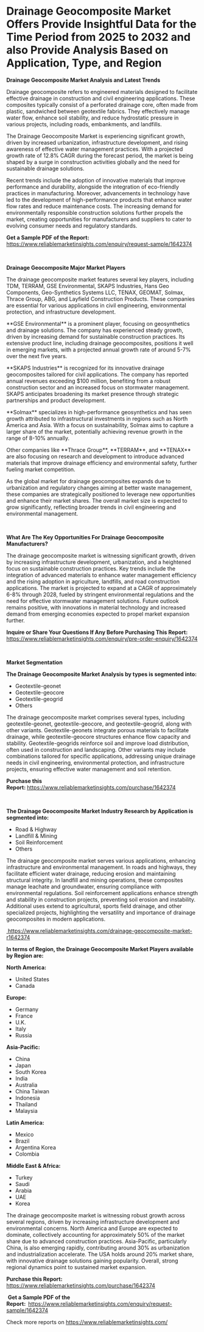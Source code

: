 <p><h1>Drainage Geocomposite Market Offers Provide Insightful Data for the Time Period from 2025 to 2032 and also Provide Analysis Based on Application, Type, and Region</h1></p><p><strong>Drainage Geocomposite Market Analysis and Latest Trends</strong></p>
<p><p>Drainage geocomposite refers to engineered materials designed to facilitate effective drainage in construction and civil engineering applications. These composites typically consist of a perforated drainage core, often made from plastic, sandwiched between geotextile fabrics. They effectively manage water flow, enhance soil stability, and reduce hydrostatic pressure in various projects, including roads, embankments, and landfills. </p><p>The Drainage Geocomposite Market is experiencing significant growth, driven by increased urbanization, infrastructure development, and rising awareness of effective water management practices. With a projected growth rate of 12.8% CAGR during the forecast period, the market is being shaped by a surge in construction activities globally and the need for sustainable drainage solutions. </p><p>Recent trends include the adoption of innovative materials that improve performance and durability, alongside the integration of eco-friendly practices in manufacturing. Moreover, advancements in technology have led to the development of high-performance products that enhance water flow rates and reduce maintenance costs. The increasing demand for environmentally responsible construction solutions further propels the market, creating opportunities for manufacturers and suppliers to cater to evolving consumer needs and regulatory standards.</p></p>
<p><strong>Get a Sample PDF of the Report:&nbsp;</strong> <a href="https://www.reliablemarketinsights.com/enquiry/request-sample/1642374?utm_campaign=2606&utm_medium=2&utm_source=Github&utm_content=ia&utm_term=02042025&utm_id=drainage-geocomposite">https://www.reliablemarketinsights.com/enquiry/request-sample/1642374</a></p>
<p>&nbsp;</p>
<p><strong>Drainage Geocomposite Major Market Players</strong></p>
<p><p>The drainage geocomposite market features several key players, including TDM, TERRAM, GSE Environmental, SKAPS Industries, Hans Geo Components, Geo-Synthetics Systems LLC, TENAX, GEOMAT, Solmax, Thrace Group, ABG, and Layfield Construction Products. These companies are essential for various applications in civil engineering, environmental protection, and infrastructure development.</p><p>**GSE Environmental** is a prominent player, focusing on geosynthetics and drainage solutions. The company has experienced steady growth, driven by increasing demand for sustainable construction practices. Its extensive product line, including drainage geocomposites, positions it well in emerging markets, with a projected annual growth rate of around 5-7% over the next five years.</p><p>**SKAPS Industries** is recognized for its innovative drainage geocomposites tailored for civil applications. The company has reported annual revenues exceeding $100 million, benefiting from a robust construction sector and an increased focus on stormwater management. SKAPS anticipates broadening its market presence through strategic partnerships and product development.</p><p>**Solmax** specializes in high-performance geosynthetics and has seen growth attributed to infrastructural investments in regions such as North America and Asia. With a focus on sustainability, Solmax aims to capture a larger share of the market, potentially achieving revenue growth in the range of 8-10% annually.</p><p>Other companies like **Thrace Group**, **TERRAM**, and **TENAX** are also focusing on research and development to introduce advanced materials that improve drainage efficiency and environmental safety, further fueling market competition.</p><p>As the global market for drainage geocomposites expands due to urbanization and regulatory changes aiming at better waste management, these companies are strategically positioned to leverage new opportunities and enhance their market shares. The overall market size is expected to grow significantly, reflecting broader trends in civil engineering and environmental management.</p></p>
<p>&nbsp;</p>
<p><strong>What Are The Key Opportunities For Drainage Geocomposite Manufacturers?</strong></p>
<p><p>The drainage geocomposite market is witnessing significant growth, driven by increasing infrastructure development, urbanization, and a heightened focus on sustainable construction practices. Key trends include the integration of advanced materials to enhance water management efficiency and the rising adoption in agriculture, landfills, and road construction applications. The market is projected to expand at a CAGR of approximately 6-8% through 2028, fueled by stringent environmental regulations and the need for effective stormwater management solutions. Future outlook remains positive, with innovations in material technology and increased demand from emerging economies expected to propel market expansion further.</p></p>
<p><strong>Inquire or Share Your Questions If Any Before Purchasing This Report:</strong> <a href="https://www.reliablemarketinsights.com/enquiry/pre-order-enquiry/1642374?utm_campaign=2606&utm_medium=2&utm_source=Github&utm_content=ia&utm_term=02042025&utm_id=drainage-geocomposite">https://www.reliablemarketinsights.com/enquiry/pre-order-enquiry/1642374</a></p>
<p>&nbsp;</p>
<p><strong>Market Segmentation</strong></p>
<p><strong>The Drainage Geocomposite Market Analysis by types is segmented into:</strong></p>
<p><ul><li>Geotextile-geonet</li><li>Geotextile-geocore</li><li>Geotextile-geogrid</li><li>Others</li></ul></p>
<p><p>The drainage geocomposite market comprises several types, including geotextile-geonet, geotextile-geocore, and geotextile-geogrid, along with other variants. Geotextile-geonets integrate porous materials to facilitate drainage, while geotextile-geocore structures enhance flow capacity and stability. Geotextile-geogrids reinforce soil and improve load distribution, often used in construction and landscaping. Other variants may include combinations tailored for specific applications, addressing unique drainage needs in civil engineering, environmental protection, and infrastructure projects, ensuring effective water management and soil retention.</p></p>
<p><strong>Purchase this Report:&nbsp;</strong><a href="https://www.reliablemarketinsights.com/purchase/1642374?utm_campaign=2606&utm_medium=2&utm_source=Github&utm_content=ia&utm_term=02042025&utm_id=drainage-geocomposite">https://www.reliablemarketinsights.com/purchase/1642374</a></p>
<p>&nbsp;</p>
<p><strong>The Drainage Geocomposite Market Industry Research by Application is segmented into:</strong></p>
<p><ul><li>Road & Highway</li><li>Landfill & Mining</li><li>Soil Reinforcement</li><li>Others</li></ul></p>
<p><p>The drainage geocomposite market serves various applications, enhancing infrastructure and environmental management. In roads and highways, they facilitate efficient water drainage, reducing erosion and maintaining structural integrity. In landfill and mining operations, these composites manage leachate and groundwater, ensuring compliance with environmental regulations. Soil reinforcement applications enhance strength and stability in construction projects, preventing soil erosion and instability. Additional uses extend to agricultural, sports field drainage, and other specialized projects, highlighting the versatility and importance of drainage geocomposites in modern applications.</p></p>
<p><a href="https://www.reliablemarketinsights.com/drainage-geocomposite-market-r1642374?utm_campaign=2606&utm_medium=2&utm_source=Github&utm_content=ia&utm_term=02042025&utm_id=drainage-geocomposite">&nbsp;https://www.reliablemarketinsights.com/drainage-geocomposite-market-r1642374</a></p>
<p><strong>In terms of Region, the Drainage Geocomposite Market Players available by Region are:</strong></p>
<p>
    <p> <strong> North America: </strong>
        <ul>
            <li>United States</li>
            <li>Canada</li>
        </ul>
        </p> 
    <p> <strong> Europe: </strong>
        <ul>
            <li>Germany</li>
            <li>France</li>
            <li>U.K.</li>
            <li>Italy</li>
            <li>Russia</li>
        </ul>
        </p> 
    <p> <strong> Asia-Pacific: </strong>
        <ul>
            <li>China</li>
            <li>Japan</li>
            <li>South Korea</li>
            <li>India</li>
            <li>Australia</li>
            <li>China Taiwan</li>
            <li>Indonesia</li>
            <li>Thailand</li>
            <li>Malaysia</li>
        </ul>
        </p> 
    <p> <strong> Latin America: </strong>
        <ul>
            <li>Mexico</li>
            <li>Brazil</li>
            <li>Argentina Korea</li>
            <li>Colombia</li>
        </ul>
        </p> 
    <p> <strong> Middle East & Africa: </strong>
        <ul>
            <li>Turkey</li>
            <li>Saudi</li>
            <li>Arabia</li>
            <li>UAE</li>
            <li>Korea</li>
        </ul>
    </p>
    </p>
<p><p>The drainage geocomposite market is witnessing robust growth across several regions, driven by increasing infrastructure development and environmental concerns. North America and Europe are expected to dominate, collectively accounting for approximately 50% of the market share due to advanced construction practices. Asia-Pacific, particularly China, is also emerging rapidly, contributing around 30% as urbanization and industrialization accelerate. The USA holds around 20% market share, with innovative drainage solutions gaining popularity. Overall, strong regional dynamics point to sustained market expansion.</p></p>
<p><strong>Purchase this Report: </strong><a href="https://www.reliablemarketinsights.com/purchase/1642374?utm_campaign=2606&utm_medium=2&utm_source=Github&utm_content=ia&utm_term=02042025&utm_id=drainage-geocomposite">https://www.reliablemarketinsights.com/purchase/1642374</a></p>
<p>&nbsp;<strong>Get a Sample PDF of the Report:&nbsp;&nbsp;</strong><a href="https://www.reliablemarketinsights.com/enquiry/request-sample/1642374?utm_campaign=2606&utm_medium=2&utm_source=Github&utm_content=ia&utm_term=02042025&utm_id=drainage-geocomposite">https://www.reliablemarketinsights.com/enquiry/request-sample/1642374</a></p>
<p><strong></strong></p>
<p>Check more reports on <a href="https://www.reliablemarketinsights.com/?utm_campaign=2606&utm_medium=2&utm_source=Github&utm_content=ia&utm_term=02042025&utm_id=drainage-geocomposite">https://www.reliablemarketinsights.com/</a></p>